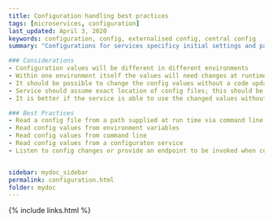 ```yaml
---
title: Configuration handling best practices
tags: [microservices, configuration]
last_updated: April 3, 2020
keywords: configuration, config, externalised config, central config
summary: "Configurations for services specificy initial settings and parameters for their runtime behaviour. These could be name-value pairs or more refined configuration settings with section and sub-section goruping. Config values could be specified in a file, passed via command line, read from environment variables,retrieved via a config service or other similar sources provided by the runtime framework or environment. They could be specified in a variety of formats including yaml, json, xml, and application property files."

### Considerations
- Configuration values will be different in different environments
- Within one environment itself the values will need changes at runtime
- It should be possible to change the config values without a code update
- Service should assume exact location of config files; this should be supplied by the hosting runtime 
- It is better if the service is able to use the changed values without a restart

### Best Practices
- Read a config file from a path supplied at run time via command line or environment variables
- Read config values from environment variables
- Read config values from command line
- Read config values from a configuraton service
- Listen to config changes or provide an endpoint to be invoked when config changes


sidebar: mydoc_sidebar
permalink: configuration.html
folder: mydoc
---
```

{% include links.html %}